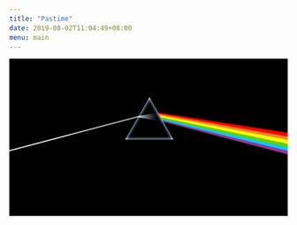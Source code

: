 ```yaml
---
title: "Pastime"
date: 2019-08-02T11:04:49+08:00
menu: main
---
```


![](https://raw.githubusercontent.com/simon-lu/ImgRepo/master/Blog/23d9a334177314e46fc205bbc4d33c9c.png)
